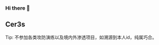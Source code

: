 ### Hi there 👋
## Cer3s
<!--
![Anurag's GitHub stats](https://github-readme-stats.vercel.app/api?username=Cer3s-k&hide=stars&show_icons=true&theme=cobalt)
-->
<!--
![Top Langs](https://github-readme-stats.vercel.app/api/top-langs/?username=Cer3s-k&layout=compact&theme=tokyonight)
-->

Tip: 不参加各类攻防演练以及境内外渗透项目，如溯源到本人id，纯属巧合。


<!--
**Cer3s-k/Cer3s-k** is a ✨ _special_ ✨ repository because its `README.md` (this file) appears on your GitHub profile.

Here are some ideas to get you started:

- 🔭 I’m currently working on ...
- 🌱 I’m currently learning ...
- 👯 I’m looking to collaborate on ...
- 🤔 I’m looking for help with ...
- 💬 Ask me about ...
- 📫 How to reach me: ...
- 😄 Pronouns: ...
- ⚡ Fun fact: ...
-->
